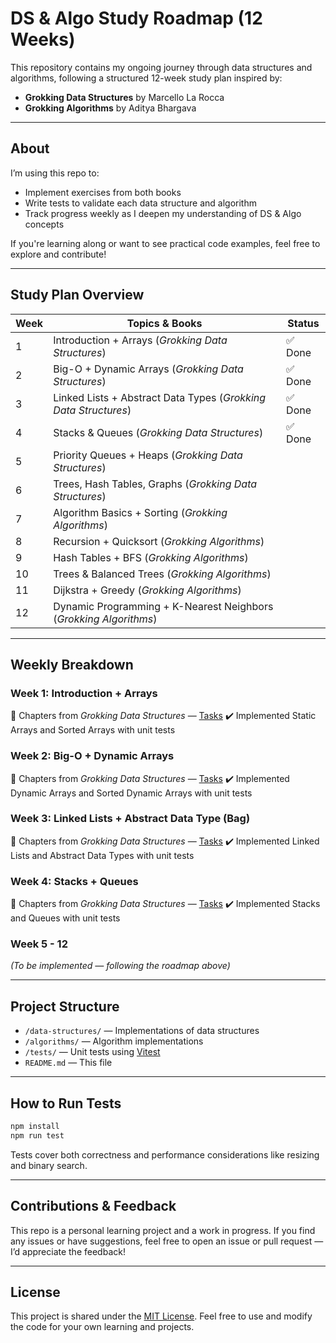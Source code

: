 # DS & Algo Study Roadmap (12 Weeks)

This repository contains my ongoing journey through data structures and algorithms, following a structured 12-week study plan inspired by:

* **Grokking Data Structures** by Marcello La Rocca
* **Grokking Algorithms** by Aditya Bhargava

---

## About

I’m using this repo to:

* Implement exercises from both books
* Write tests to validate each data structure and algorithm
* Track progress weekly as I deepen my understanding of DS & Algo concepts

If you're learning along or want to see practical code examples, feel free to explore and contribute!

---

## Study Plan Overview

| Week | Topics & Books                                                    | Status      |
| ---- | ----------------------------------------------------------------- | ----------- |
| 1    | Introduction + Arrays (*Grokking Data Structures*)                | ✅ Done     |
| 2    | Big-O + Dynamic Arrays (*Grokking Data Structures*)               | ✅ Done     |
| 3    | Linked Lists + Abstract Data Types (*Grokking Data Structures*)   | ✅ Done     |
| 4    | Stacks & Queues (*Grokking Data Structures*)                      | ✅ Done     |
| 5    | Priority Queues + Heaps (*Grokking Data Structures*)              |             |
| 6    | Trees, Hash Tables, Graphs (*Grokking Data Structures*)           |             |
| 7    | Algorithm Basics + Sorting (*Grokking Algorithms*)                |             |
| 8    | Recursion + Quicksort (*Grokking Algorithms*)                     |             |
| 9    | Hash Tables + BFS (*Grokking Algorithms*)                         |             |
| 10   | Trees & Balanced Trees (*Grokking Algorithms*)                    |             |
| 11   | Dijkstra + Greedy (*Grokking Algorithms*)                         |             |
| 12   | Dynamic Programming + K-Nearest Neighbors (*Grokking Algorithms*) |             |

---

## Weekly Breakdown

### Week 1: Introduction + Arrays

📖 Chapters from *Grokking Data Structures* — [Tasks](https://www.notion.so/Week-1-Tasks-20d8c3ec9c5780fa99b9e03b788b393b)
✔️ Implemented Static Arrays and Sorted Arrays with unit tests

### Week 2: Big-O + Dynamic Arrays

📖 Chapters from *Grokking Data Structures* — [Tasks](https://www.notion.so/Week-2-Tasks-20d8c3ec9c57807195ece2ef9f756ab7)
✔️ Implemented Dynamic Arrays and Sorted Dynamic Arrays with unit tests

### Week 3: Linked Lists + Abstract Data Type (Bag)

📖 Chapters from *Grokking Data Structures* — [Tasks](https://www.notion.so/Week-3-Tasks-2198c3ec9c578010aec5d1b3c8c91133)
✔️ Implemented Linked Lists and Abstract Data Types with unit tests

### Week 4: Stacks + Queues

📖 Chapters from *Grokking Data Structures* — [Tasks](https://www.notion.so/Week-4-Tasks-2218c3ec9c578041ae7fc4f4df5fdf4d)
✔️ Implemented Stacks and Queues with unit tests

### Week 5 - 12

*(To be implemented — following the roadmap above)*

---

## Project Structure

* `/data-structures/` — Implementations of data structures
* `/algorithms/` — Algorithm implementations
* `/tests/` — Unit tests using [Vitest](https://vitest.dev)
* `README.md` — This file

---

## How to Run Tests

```bash
npm install
npm run test
```

Tests cover both correctness and performance considerations like resizing and binary search.

---

## Contributions & Feedback

This repo is a personal learning project and a work in progress.
If you find any issues or have suggestions, feel free to open an issue or pull request — I’d appreciate the feedback!

---

## License

This project is shared under the [MIT License](./LICENSE.txt).
Feel free to use and modify the code for your own learning and projects.
